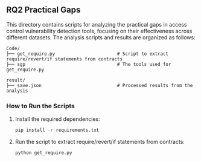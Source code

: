 ## RQ2 Practical Gaps

This directory contains scripts for analyzing the practical gaps in access control vulnerability detection tools, focusing on their effectiveness across different datasets.
The analysis scripts and results are organized as follows:
``` solidity
Code/
├── get_require.py                       # Script to extract require/revert/if statements from contracts
├── sgp                                  # The tools used for get_require.py

result/
├── save.json                            # Processed results from the analysis

```
### How to Run the Scripts

1. Install the required dependencies:
   ```bash
   pip install -r requirements.txt
   ```
2. Run the script to extract require/revert/if statements from contracts:
   ```bash
   python get_require.py
   ```
